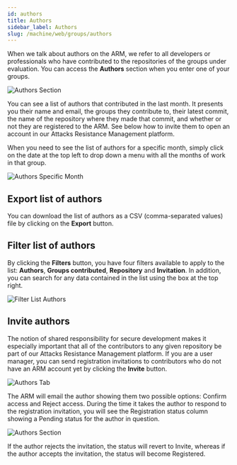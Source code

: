```yaml
---
id: authors
title: Authors
sidebar_label: Authors
slug: /machine/web/groups/authors
---
```


When we talk about
authors on the ARM,
we refer to all developers
or professionals who have
contributed to the
repositories of the groups
under evaluation.
You can access the
**Authors** section when you
enter one of your groups.

![Authors Section](https://res.cloudinary.com/fluid-attacks/image/upload/v1622745748/docs/web/groups/authors/authors_section_vlq2um.png)

You can see a list of
authors that contributed
in the last month.
It presents you their
name and email,
the groups they contribute to,
their latest commit,
the name of the repository
where they made that commit,
and whether or not they are
registered to the ARM.
See below how to invite them
to open an account in our
Attacks Resistance Management
platform.

When you need to see the list
of authors for a specific month,
simply click on the date at the
top left to drop down a menu
with all the months of work
in that group.

![Authors Specific Month](https://res.cloudinary.com/fluid-attacks/image/upload/v1655823957/docs/web/groups/authors/authors_date.png)

## Export list of authors

You can download the list of
authors as a CSV (comma-separated
values) file by clicking on
the **Export** button.

## Filter list​ of authors

By clicking the **Filters** button,
you have four filters available
to apply to the list:
**Authors**,
**Groups contributed**,
**Repository** and **Invitation**.
In addition,
you can search for any data
contained in the list using
the box at the top right.

![Filter List Authors](https://res.cloudinary.com/fluid-attacks/image/upload/v1655823957/docs/web/groups/authors/filter_list_authors.png)

## Invite authors

The notion of shared responsibility
for secure development makes it
especially important that all
of the contributors to any given
repository be part of our Attacks
Resistance Management platform.
If you are a user manager,
you can send registration
invitations to contributors
who do not have an ARM account yet
by clicking the **Invite** button.

![Authors Tab](https://res.cloudinary.com/fluid-attacks/image/upload/v1648072503/docs/web/groups/authors/authors_tab.png)

The ARM will email the author
showing them two possible options:
Confirm access and Reject access.
During the time it takes the
author to respond to the
registration invitation,
you will see the Registration status
column showing a Pending status
for the author in question.

![Authors Section](https://res.cloudinary.com/fluid-attacks/image/upload/v1648072503/docs/web/groups/authors/authors_pending_status.png)

If the author rejects
the invitation,
the status will revert
to Invite,
whereas if the author
accepts the invitation,
the status will become
Registered.
